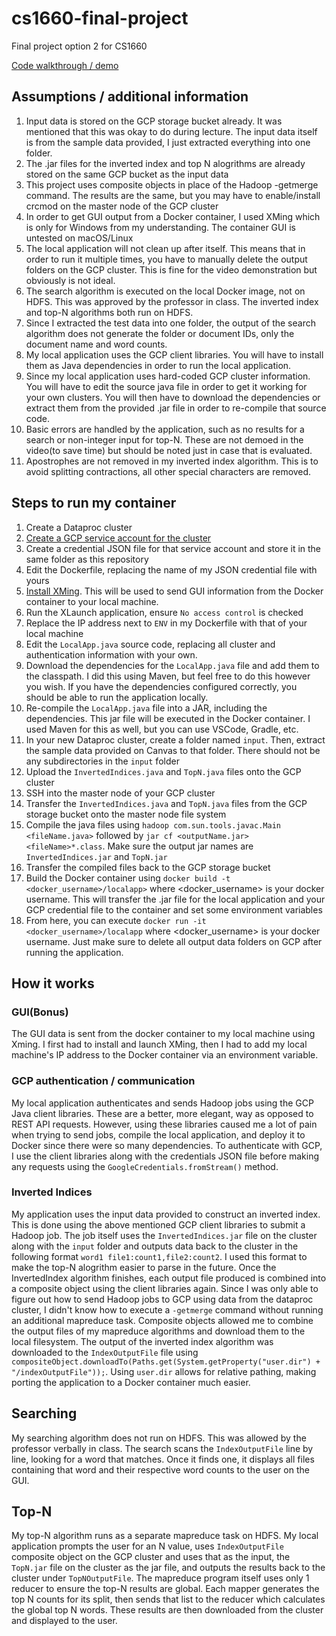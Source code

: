 # cs1660-final-project
Final project option 2 for CS1660

[Code walkthrough / demo](https://youtu.be/wAWOBUlBW6U)
## Assumptions / additional information
1. Input data is stored on the GCP storage bucket already. It was mentioned that this was okay to do during lecture. The input data itself is from the sample data provided, I just extracted everything into one folder.
2. The .jar files for the inverted index and top N alogrithms are already stored on the same GCP bucket as the input data
3. This project uses composite objects in place of the Hadoop -getmerge command. The results are the same, but you may have to enable/install crcmod on the master node of the   GCP cluster
4. In order to get GUI output from a Docker container, I used XMing which is only for Windows from my understanding. The container GUI is untested on macOS/Linux
5. The local application will not clean up after itself. This means that in order to run it multiple times, you have to manually delete the output folders on the GCP cluster. This is fine for the video demonstration but obviously is not ideal.
6. The search algorithm is executed on the local Docker image, not on HDFS. This was approved by the professor in class. The inverted index and top-N algorithms both run on HDFS.
7. Since I extracted the test data into one folder, the output of the search algorithm does not generate the folder or document IDs, only the document name and word counts.
8. My local application uses the GCP client libraries. You will have to install them as Java dependencies in order to run the local application.
9. Since my local application uses hard-coded GCP cluster information. You will have to edit the source java file in order to get it working for your own clusters. You will then have to download the dependencies or extract them from the provided .jar file in order to re-compile that source code. 
10. Basic errors are handled by the application, such as no results for a search or non-integer input for top-N. These are not demoed in the video(to save time) but should be noted just in case that is evaluated.
11. Apostrophes are not removed in my inverted index algorithm. This is to avoid splitting contractions, all other special characters are removed.
## Steps to run my container
1. Create a Dataproc cluster 
2. [Create a GCP service account for the cluster](https://console.cloud.google.com/projectselector/iam-admin/serviceaccounts/create?supportedpurview=project)
3. Create a credential JSON file for that service account and store it in the same folder as this repository
4. Edit the Dockerfile, replacing the name of my JSON credential file with yours
5. [Install XMing](https://sourceforge.net/projects/xming/). This will be used to send GUI information from the Docker container to your local machine.
6. Run the XLaunch application, ensure `No access control` is checked
7. Replace the IP address next to `ENV` in my Dockerfile with that of your local machine
8. Edit the `LocalApp.java` source code, replacing all cluster and authentication information with your own.
9. Download the dependencies for the `LocalApp.java` file and add them to the classpath. I did this using Maven, but feel free to do this however you wish. If you have the dependencies configured correctly, you should be able to run the application locally.
10. Re-compile the `LocalApp.java` file into a JAR, including the dependencies. This jar file will be executed in the Docker container. I used Maven for this as well, but you can use VSCode, Gradle, etc.
11. In your new Dataproc cluster, create a folder named `input`. Then, extract the sample data provided on Canvas to that folder. There should not be any subdirectories in the `input` folder
12. Upload the `InvertedIndices.java` and `TopN.java` files onto the GCP cluster
13. SSH into the master node of your GCP cluster
14. Transfer the `InvertedIndices.java` and `TopN.java` files from the GCP storage bucket onto the master node file system
15. Compile the java files using `hadoop com.sun.tools.javac.Main <fileName.java>` followed by `jar cf <outputName.jar> <fileName>*.class`. Make sure the output jar names are `InvertedIndices.jar` and `TopN.jar`
16. Transfer the compiled files back to the GCP storage bucket
17. Build the Docker container using `docker build -t <docker_username>/localapp>` where <docker_username> is your docker username. This will transfer the .jar file for the local application and your GCP credential file to the container and set some environment variables
18. From here, you can execute `docker run -it <docker_username>/localapp` where <docker_username> is your docker username. Just make sure to delete all output data folders on GCP after running the application.
## How it works
### GUI(Bonus)
The GUI data is sent from the docker container to my local machine using Xming. I first had to install and launch XMing, then I had to add my local machine's IP address to the Docker container via an environment variable.
### GCP authentication / communication
My local application authenticates and sends Hadoop jobs using the GCP Java client libraries. These are a better, more elegant, way as opposed to REST API requests. However, using these libraries caused me a lot of pain when trying to send jobs, compile the local application, and deploy it to Docker since there were so many dependencies. To authenticate with GCP, I use the client libraries along with the credentials JSON file before making any requests using the `GoogleCredentials.fromStream()` method. 
### Inverted Indices
My application uses the input data provided to construct an inverted index. This is done using the above mentioned GCP client libraries to submit a Hadoop job. The job itself uses the `InvertedIndices.jar` file on the cluster along with the `input` folder and outputs data back to the cluster in the following format `word1 file1:count1,file2:count2`. I used this format to make the top-N alogrithm easier to parse in the future. Once the InvertedIndex algorithm finishes, each output file produced is combined into a composite object using the client libraries again. Since I was only able to figure out how to send Hadoop jobs to GCP using data from the dataproc cluster, I didn't know how to execute a `-getmerge` command without running an additional mapreduce task. Composite objects allowed me to combine the output files of my mapreduce algorithms and download them to the local filesystem. The output of the inverted index algorithm was downloaded to the `IndexOutputFile` file using `compositeObject.downloadTo(Paths.get(System.getProperty("user.dir") + "/indexOutputFile"));`. Using `user.dir` allows for relative pathing, making porting the application to a Docker container much easier.
## Searching
My searching algorithm does not run on HDFS. This was allowed by the professor verbally in class. The search scans the `IndexOutputFile` line by line, looking for a word that matches. Once it finds one, it displays all files containing that word and their respective word counts to the user on the GUI.
## Top-N
My top-N algorithm runs as a separate mapreduce task on HDFS. My local application prompts the user for an N value, uses `IndexOutputFile` composite object on the GCP cluster and uses that as the input, the `TopN.jar` file on the cluster as the jar file, and outputs the results back to the cluster under `TopNOutputFile`. The mapreduce program itself uses only 1 reducer to ensure the top-N results are global. Each mapper generates the top N counts for its split, then sends that list to the reducer which calculates the global top N words. These results are then downloaded from the cluster and displayed to the user.  

